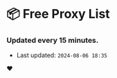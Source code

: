 # :package: Free Proxy List
### Updated every 15 minutes.

- Last updated: `2024-08-06 18:35`

:heart:
